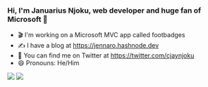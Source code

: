### Hi, I'm Januarius Njoku, web developer and huge fan of Microsoft 👋

- 🎬 I'm working on a Microsoft MVC app called footbadges
- ✍️ I have a blog at https://jennaro.hashnode.dev
- 🐤 You can find me on Twitter at https://twitter.com/cjaynjoku
- 😄 Pronouns: He/Him

![](https://github-readme-stats.vercel.app/api?username=cjaynjoku)
![](https://github-readme-stats.vercel.app/api/top-langs/?username=cjaynjoku)

